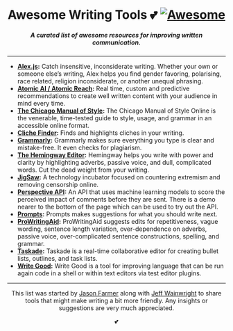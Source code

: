 <h1 align="center">Awesome Writing Tools 💕 <a href="https://github.com/sindresorhus/awesome"><img alt="Awesome" src="https://cdn.rawgit.com/sindresorhus/awesome/d7305f38d29fed78fa85652e3a63e154dd8e8829/media/badge.svg" /></a></h1>
<h5 align="center">A curated list of awesome resources for improving written communication.</h5>

---

-  **[Alex.js](http://alexjs.com/):** Catch insensitive, inconsiderate writing. Whether your own or someone else’s writing, Alex helps you find gender favoring, polarising, race related, religion inconsiderate, or another unequal phrasing.
-  **[Atomic AI / Atomic Reach](https://www.atomicreach.com/):** Real time, custom and predictive recommendations to create well written content with your audience in mind every time.
-  **[The Chicago Manual of Style](http://www.chicagomanualofstyle.org/home.html):** The Chicago Manual of Style Online is the venerable, time-tested guide to style, usage, and grammar in an accessible online format.
-  **[Cliche Finder](http://cliche.theinfo.org/):** Finds and highlights cliches in your writing.
-  **[Grammarly](https://www.grammarly.com/):** Grammarly makes sure everything you type is clear and mistake-free. It even checks for plagiarism.
-  **[The Hemingway Editor](http://www.hemingwayapp.com/):** Hemingway helps you write with power and clarity by highlighting adverbs, passive voice, and dull, complicated words. Cut the dead weight from your writing.
-  **[JigSaw](https://jigsaw.google.com/projects/):** A technology incubator focused on countering extremism and removing censorship online. 
- **[Perspective API](https://www.perspectiveapi.com/#/):** An API that uses machine learning models to score the perceived impact of comments before they are sent. There is a demo nearer to the bottom of the page which can be used to try out the API.
-  **[Prompts](http://getprompts.com/):** Prompts makes suggestions for what you should write next.
-  **[ProWritingAid](https://prowritingaid.com/):** ProWritingAid suggests edits for repetitiveness, vague wording, sentence length variation, over-dependence on adverbs, passive voice, over-complicated sentence constructions, spelling, and grammar.
-  **[Taskade](https://taskade.com/):** Taskade is a real-time collaborative editor for creating bullet lists, outlines, and task lists.
-  **[Write Good](https://github.com/btford/write-good):**  Write Good is a tool for improving language that can be run again code in a shell or within text editors via test editor plugins.

---

<p align="center">This list was started by <a href="https://github.com/jacefarm">Jason Farmer</a> along with <a href="https://github.com/yowainwright">Jeff Wainwright</a> to share tools that might make writing a bit more friendly. Any insights or suggestions are very much appreciated.</p>

<p align="center">💕</p>
